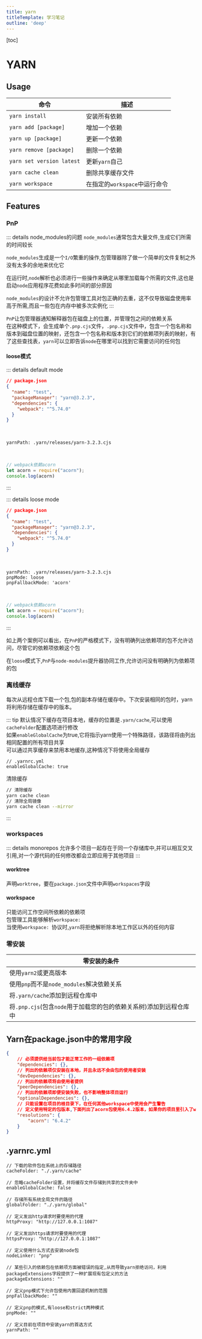 ```yaml
---
title: yarn
titleTemplate: 学习笔记
outline: 'deep'
---
```


[toc]

# YARN


## Usage


| 命令 | 描述 |
| ---- | ---- |
| `yarn install`| 安装所有依赖|
| `yarn add [package]` | 增加一个依赖 |
| `yarn up [package]` | 更新一个依赖 |
| `yarn remove [package]` | 删除一个依赖 |
| `yarn set version latest` | 更新`yarn`自己 |
| `yarn cache clean` | 删除共享缓存文件|
| `yarn workspace` | 在指定的`workspace`中运行命令|


## Features

### PnP



::: details node_modules的问题
`node_modules`通常包含大量文件,生成它们所需的时间较长<br/>

`node_modules`生成是一个`I/O`繁重的操作,包管理器除了做一个简单的文件复制之外没有太多的余地来优化它<br/>

在运行时,`node`解析也必须进行一些操作来确定从哪里加载每个所需的文件,这也是启动`node`应用程序花费如此多时间的部分原因<br/>

`node_modules`的设计不允许包管理工具对包正确的去重，这不仅导致磁盘使用率高于所需,而且一些包在内存中被多次实例化
:::


`PnP`让包管理器通知解释器包在磁盘上的位置，并管理包之间的依赖关系<br/>
在这种模式下，会生成单个`.pnp.cjs`文件，`.pnp.cjs`文件中，包含一个包名称和版本到磁盘位置的映射，还包含一个包名称和版本到它们的依赖项列表的映射，有了这些查找表，`yarn`可以立即告诉`node`在哪里可以找到它需要访问的任何包



#### loose模式


::: details default mode
```json
// package.json
{
  "name": "test",
  "packageManager": "yarn@3.2.3",
  "dependencies": {
    "webpack": "^5.74.0"
  }
}

```

<br/>

```
yarnPath: .yarn/releases/yarn-3.2.3.cjs
```

<br/>

```js
// webpack依赖acorn
let acorn = require("acorn");
console.log(acorn)
```
:::


::: details loose mode
```json
// package.json
{
  "name": "test",
  "packageManager": "yarn@3.2.3",
  "dependencies": {
    "webpack": "^5.74.0"
  }
}

```

<br/>

```
yarnPath: .yarn/releases/yarn-3.2.3.cjs
pnpMode: loose
pnpFallbackMode: 'acorn'
```

<br/>

```js
// webpack依赖acorn
let acorn = require("acorn");
console.log(acorn)
```
:::


如上两个案例可以看出，在`PnP`的严格模式下，没有明确列出依赖项的包不允许访问，尽管它的依赖项依赖这个包<br/>

在`loose`模式下,`PnP`与`node-modules`提升器协同工作,允许访问没有明确列为依赖项的包


### 离线缓存

每次从远程仓库下载一个包,包的副本存储在缓存中。下次安装相同的包时，yarn将利用存储在缓存中的版本。

::: tip
默认情况下缓存在项目本地，缓存的位置是`.yarn/cache`,可以使用`cacheFolder`配置选项进行修改<br/>
如果`enableGlobalCache`为true,它将指示yarn使用一个特殊路径，该路径将由列出相同配置的所有项目共享<br/>
可以通过共享缓存来禁用本地缓存,这种情况下将使用全局缓存<br/>
```
// .yarnrc.yml
enableGlobalCache: true
```
清除缓存
```sh
// 清除缓存
yarn cache clean
// 清除全局镜像
yarn cache clean --mirror
```
:::


### workspaces


::: details monorepos
允许多个项目一起存在于同一个存储库中,并可以相互交叉引用,对一个源代码的任何修改都会立即应用于其他项目
:::

#### worktree

声明`worktree`，要在`package.json`文件中声明`workspaces`字段

#### workspace

只能访问工作空间所依赖的依赖项<br/>
包管理工具能够解析`workspace: `<br/>
当使用`workspace: `协议时,`yarn`将拒绝解析除本地工作区以外的任何内容


### 零安装

| 零安装的条件 |
| ----- |
| 使用`yarn2`或更高版本 |
| 使用`pnp`而不是`node_modules`解决依赖关系 |
| 将`.yarn/cache`添加到远程仓库中 |
| 将`.pnp.cjs`(包含`node`用于加载您的包的依赖关系树)添加到远程仓库中 |




## Yarn在package.json中的常用字段


```json
{
    // 必须提供给当前包才能正常工作的一组依赖项
    "dependencies": {},
    // 列出的依赖项仅安装在本地，并且永远不会由包的使用者安装
    "devDependencies": {},
    // 列出的依赖项将由使用者提供
    "peerDependencies": {},
    // 列出的依赖项即便安装失败，也不影响整体项目运行
    "optionalDependencies": {},
    // 只能设置在项目的根目录下，在任何其他workspace中使用会产生警告
    // 定义使用特定的包版本,下面列出了acorn包使用6.4.2版本，如果你的项目里引入了webpack，acorn是webpack的依赖，它的版本可能是8.8.0,设置此字段后，将只会下载6.4.2版本
    "resolutions": {
        "acorn": "6.4.2"
    }
}
```


## .yarnrc.yml

```
// 下载的软件包在系统上的存储路径
cacheFolder: "./.yarn/cache"

// 忽略cacheFolder设置，并将缓存文件存储到共享的文件夹中
enableGlobalCache: false

// 存储所有系统全局文件的路径
globalFolder: "./.yarn/global"

// 定义发出http请求时要使用的代理
httpProxy: "http://127.0.0.1:1087"

// 定义发出https请求时要使用的代理
httpsProxy: "http://127.0.0.1:1087"

// 定义使用什么方式去安装node包
nodeLinker: "pnp"

// 某些引入的依赖包在依赖项方面被错误的指定,从而导致yarn拒绝访问，利用packageExtensions字段提供了一种扩展现有包定义的方法
packageExtensions: ""

// 定义pnp模式下允许包使用内置回退机制的范围
pnpFallbackMode: ""

// 定义pnp的模式,有loose和strict两种模式
pnpMode: ""

// 定义目前在项目中安装yarn的首选方式
yarnPath: ""
```



